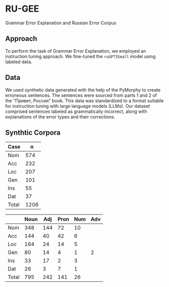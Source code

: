 # RU-GEE
Grammar Error Explanation and Russian Error Corpus


## Approach

To perform the task of Grammar Error Explanation, we employed an instruction tuning approach. We fine-tuned the `ruGPT3Small` model using labeled data.

## Data

We used synthetic data generated with the help of the PyMorphy to create erroneous sentences. The sentences were sourced from parts 1 and 2 of the "Привет, Россия" book. This data was standardized to a format suitable for instruction tuning with large language models (LLMs). Our dataset comprised sentences labeled as grammatically incorrect, along with explanations of the error types and their corrections.

## Synthtic Corpora

| Case | n   |
|------|-----|
| Nom  | 574 |
| Acc  | 232 |
| Loc  | 207 |
| Gen  | 101 |
| Ins  | 55  |
| Dat  | 37  |
| Total| 1206|

|     | Noun | Adj | Pron | Num | Adv |
|-----|------|-----|------|-----|-----|
| Nom | 348  | 144 | 72   | 10  |     |
| Acc | 144  | 40  | 42   | 6   |     |
| Loc | 164  | 24  | 14   | 5   |     |
| Gen | 80   | 14  | 4    | 1   |  2   |
| Ins | 33   | 17  | 2    | 3   |     |
| Dat | 26   | 3   | 7    | 1   |     |
| Total | 795 | 242 | 141  | 26  |     |
